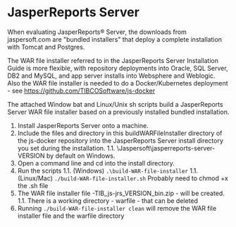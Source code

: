# JasperReports Server

When evaluating JasperReports® Server, the downloads from jaspersoft.com are "bundled installers" that deploy a complete installation with Tomcat and Postgres.

The WAR file installer referred to in the JasperReports Server Installation Guide is more flexible, with repository deployments into Oracle, SQL Server, DB2 and MySQL, and app server installs into Websphere and Weblogic. Also the WAR file installer is needed to do a Docker/Kubernetes deployment - see https://github.com/TIBCOSoftware/js-docker

The attached Window bat and Linux/Unix sh scripts build a JasperReports Server WAR file installer based on a previously installed bundled installation.

1. Install JasperReports Server onto a machine.
1. Include the files and directory in this buildWARFileInstaller directory of the js-docker repository into the JasperReports Server install directory you set during the installation.
1.1. \Jaspersoft\jasperreports-server-VERSION by default on Windows.
1. Open a command line and cd into the install directory.
1. Run the scripts
1.1. (Windows) `.\build-WAR-file-installer`
1.1. (Linux/Mac) `./build-WAR-file-installer.sh` Probably need to chmod +x the .sh file
1. The WAR file installer file -TIB_js-jrs_VERSION_bin.zip - will be created.
1.1. There is a working directory - warfile - that can be deleted
1. Running  `./build-WAR-file-installer clean` will remove the WAR file installer file and the warfile directory